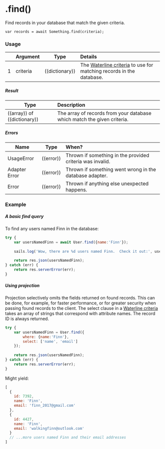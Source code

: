 # .find()

Find records in your database that match the given criteria.

```usage
var records = await Something.find(criteria);
```

### Usage

|   |     Argument        | Type              | Details                            |
|---|:--------------------|-------------------|:-----------------------------------|
| 1 |    criteria         | ((dictionary))    | The [Waterline criteria](http://sailsjs.com/documentation/concepts/models-and-orm/query-language) to use for matching records in the database.

##### Result
  		  
| Type                | Description      |
|---------------------|:-----------------|
| ((array)) of ((dictionary))	| The array of records from your database which match the given criteria.


##### Errors

|     Name        | Type                | When? |
|--------------------|---------------------|:---------------------------------------------------------------------------------|
| UsageError			| ((error))           | Thrown if something in the provided criteria was invalid.
| Adapter Error		| ((error))           | Thrown if something went wrong in the database adapter.
| Error				| ((error))           | Thrown if anything else unexpected happens.


### Example

##### A basic find query

To find any users named Finn in the database:

```javascript
try {
	var usersNamedFinn = await User.find({name:'Finn'});
	
	sails.log('Wow, there are %d users named Finn.  Check it out:', usersNamedFinn.length, usersNamedFinn);
	
	return res.json(usersNamedFinn);
} catch (err) {
	return res.serverError(err);
}
```


##### Using projection

Projection selectively omits the fields returned on found records. This can be done, for example, for faster performance, or for greater security when passing found records to the client. The select clause in a [Waterline criteria](http://sailsjs.com/documentation/concepts/models-and-orm/query-language) takes an array of strings that correspond with attribute names. The record ID is always returned.

```javascript
try {
	var usersNamedFinn = User.find({
		where: {name:'Finn'},
		select: ['name', 'email']
	});
	
	return res.json(usersNamedFinn);
} catch (err) {
	return res.serverError(err);
}
```


Might yield:

```javascript
[
  {
    id: 7392,
    name: 'Finn',
    email: 'finn_2017@gmail.com'
  },
  {
    id: 4427,
    name: 'Finn',
    email: 'walkingfinn@outlook.com'
  }
  // ...more users named Finn and their email addresses
]
```


<docmeta name="importance" value="10">
<docmeta name="displayName" value=".find()">
<docmeta name="pageType" value="method">
